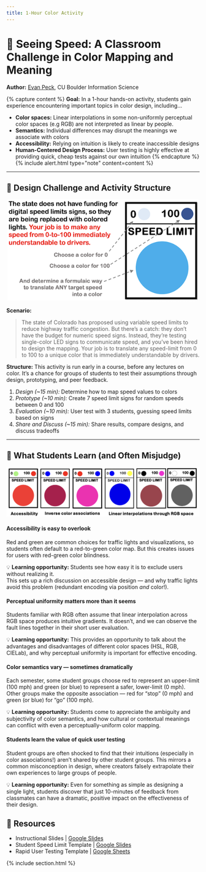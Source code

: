 ```yaml
---
title: 1-Hour Color Activity
---
```


# 🚦 Seeing Speed: A Classroom Challenge in Color Mapping and Meaning
**Author:** [Evan Peck](https://evanpeck.github.io/), CU Boulder Information Science

{% capture content %}
**Goal:** In a 1-hour hands-on activity, students gain experience encountering important topics in color design, including…
- **Color spaces:** Linear interpolations in some non-uniformly perceptual color spaces (e.g RGB) are not interpreted as linear by people. 
- **Semantics:** Individual differences may disrupt the meanings we associate with colors
- **Accessibility:** Relying on intuition is likely to create inaccessible designs
- **Human-Centered Design Process:** User testing is highly effective at providing quick, cheap tests against our own intuition
{% endcapture %}
{% include alert.html type="note" content=content %}

---

## 🚦 Design Challenge and Activity Structure

<div style="text-align: center;">
  <img src="./images/speed-instructions.png" alt="Description" width="500">
</div>

**Scenario:**  
> The state of Colorado has proposed using variable speed limits to reduce highway traffic congestion. But there’s a catch: they don’t have the budget for numeric speed signs. Instead, they’re testing single-color LED signs to communicate speed, and you’ve been hired to design the mapping. Your job is to translate any speed-limit from 0 to 100 to a unique color that is immediately understandable by drivers.

**Structure:** This activity is run early in a course, before any lectures on color. It’s a chance for groups of students to test their assumptions through design, prototyping, and peer feedback.

1. _Design (~15 min):_ Determine how to map speed values to colors  
2. _Prototype (~10 min):_ Create 7 speed limit signs for random speeds between 0 and 100  
3. _Evaluation (~10 min):_ User test with 3 students, guessing speed limits based on signs  
4. _Share and Discuss (~15 min):_ Share results, compare designs, and discuss tradeoffs  

---

## 🧠 What Students Learn (and Often Misjudge)

![Student work examples](./images/student-examples.png)


#### Accessibility is easy to overlook

Red and green are common choices for traffic lights and visualizations, so students often default to a red-to-green color map. But this creates issues for users with red-green color blindness.

💡 **Learning opportunity:** Students see how easy it is to exclude users without realizing it.  
This sets up a rich discussion on accessible design — and why traffic lights avoid this problem (redundant encoding via position *and* color!).

#### Perceptual uniformity matters more than it seems

Students familiar with RGB often assume that linear interpolation across RGB space produces intuitive gradients. It doesn’t, and we can observe the fault lines together in their short user evaluation.

💡 **Learning opportunity:** This provides an opportunity to talk about the advantages and disadvantages of different color spaces (HSL, RGB, CIELab), and why perceptual uniformity is important for effective encoding.

#### Color semantics vary — sometimes dramatically

Each semester, some student groups choose red to represent an upper-limit (100 mph) and green (or blue) to represent a safer, lower-limit (0 mph). Other groups make the opposite association — red for “stop” (0 mph) and green (or blue) for “go” (100 mph).

💡 **Learning opportunity:** Students come to appreciate the ambiguity and subjectivity of color semantics, and how cultural or contextual meanings can conflict with even a perceptually-uniform color mapping.

#### Students learn the value of quick user testing

Student groups are often shocked to find that their intuitions (especially in color associations!) aren’t shared by other student groups. This mirrors a common misconception in design, where creators falsely extrapolate their own experiences to large groups of people.

💡 **Learning opportunity:**  Even for something as simple as designing a single light, students discover that just 10-minutes of feedback from classmates can have a dramatic, positive impact on the effectiveness of their design.

## 📁 Resources
- Instructional Slides \| [Google Slides](https://docs.google.com/presentation/d/19QA-7atf0yC54HC53tNWhTGCgMjhzG0SVibu872JnhE/edit?usp=sharing)
- Student Speed Limit Template \| [Google Slides](https://docs.google.com/presentation/d/1x7zeDq1cxHyKbqjtBV8I0gXu55fWQJgNwlzK7iVIntY/edit?usp=drive_link)
- Rapid User Testing Template \| [Google Sheets](https://docs.google.com/spreadsheets/d/1FicHNwU0godttYsi1z2xcAv_W5IB20_PtrBwHaSUc_U/edit?usp=sharing)



{% include section.html %}

